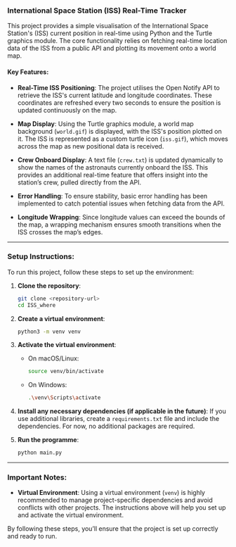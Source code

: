 ### International Space Station (ISS) Real-Time Tracker

This project provides a simple visualisation of the International Space Station's (ISS) current position in real-time using Python and the Turtle graphics module. The core functionality relies on fetching real-time location data of the ISS from a public API and plotting its movement onto a world map.

#### Key Features:

- **Real-Time ISS Positioning**: The project utilises the Open Notify API to retrieve the ISS's current latitude and longitude coordinates. These coordinates are refreshed every two seconds to ensure the position is updated continuously on the map.

- **Map Display**: Using the Turtle graphics module, a world map background (`world.gif`) is displayed, with the ISS's position plotted on it. The ISS is represented as a custom turtle icon (`iss.gif`), which moves across the map as new positional data is received.

- **Crew Onboard Display**: A text file (`crew.txt`) is updated dynamically to show the names of the astronauts currently onboard the ISS. This provides an additional real-time feature that offers insight into the station’s crew, pulled directly from the API.

- **Error Handling**: To ensure stability, basic error handling has been implemented to catch potential issues when fetching data from the API.

- **Longitude Wrapping**: Since longitude values can exceed the bounds of the map, a wrapping mechanism ensures smooth transitions when the ISS crosses the map’s edges.

---

### Setup Instructions:

To run this project, follow these steps to set up the environment:

1. **Clone the repository**:
   ```bash
   git clone <repository-url>
   cd ISS_where
   ```

2. **Create a virtual environment**:
   ```bash
   python3 -m venv venv
   ```

3. **Activate the virtual environment**:
   - On macOS/Linux:
     ```bash
     source venv/bin/activate
     ```
   - On Windows:
     ```bash
     .\venv\Scripts\activate
     ```

4. **Install any necessary dependencies (if applicable in the future)**: If you use additional libraries, create a `requirements.txt` file and include the dependencies. For now, no additional packages are required.

5. **Run the programme**:
   ```bash
   python main.py
   ```

---

### Important Notes:

- **Virtual Environment**: Using a virtual environment (`venv`) is highly recommended to manage project-specific dependencies and avoid conflicts with other projects. The instructions above will help you set up and activate the virtual environment.

By following these steps, you’ll ensure that the project is set up correctly and ready to run.
